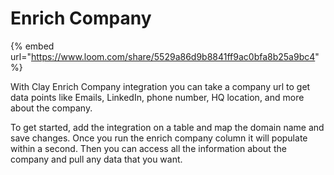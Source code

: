 # Enrich Company

{% embed url="https://www.loom.com/share/5529a86d9b8841ff9ac0bfa8b25a9bc4" %}

With Clay Enrich Company integration you can take a company url to get data points like Emails, LinkedIn, phone number, HQ location, and more about the company.

To get started, add the integration on a table and map the domain name and save changes. Once you run the enrich company column it will populate within a second. Then you can access all the information about the company and pull any data that you want.
